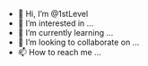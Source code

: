 - 👋 Hi, I’m @1stLevel
- 👀 I’m interested in ...
- 🌱 I’m currently learning ...
- 💞️ I’m looking to collaborate on ...
- 📫 How to reach me ...

<!---
1stLevel/1stLevel is a ✨ special ✨ repository because its `README.md` (this file) appears on your GitHub profile.
You can click the Preview link to take a look at your changes.
--->

